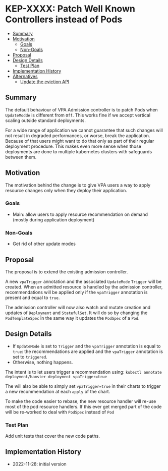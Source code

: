 # KEP-XXXX: Patch Well Known Controllers instead of Pods

<!-- toc -->
- [Summary](#summary)
- [Motivation](#motivation)
    - [Goals](#goals)
    - [Non-Goals](#non-goals)
- [Proposal](#proposal)
- [Design Details](#design-details)
    - [Test Plan](#test-plan)
- [Implementation History](#implementation-history)
- [Alternatives](#alternatives)
    - [Update the eviction API](#update-the-eviction-api)
<!-- /toc -->

## Summary

The default behaviour of VPA Admission controller is to patch Pods when `UpdateModde`
is different from `Off`. This works fine if we accept vertical scaling outside standard deployments.

For a wide range of application we cannot guarantee that such changes will not
result in degraded performances, or worse, break the application. Because of that
users might want to do that only as part of their regular deployment procedure. This
makes even more sense when those deployments are done to multiple kubernetes clusters
with safeguards between them.

## Motivation

The motivation behind the change is to give VPA users a way to apply resource
changes only when they deploy their application.

### Goals

- Main: allow users to apply resource recommendation on demand (mostly during application deployment)

### Non-Goals

- Get rid of other update modes

## Proposal

The proposal is to extend the existing admission controller.

A new `vpaTrigger` annotation and the associated `UpdateMode` `Trigger` will be created. When
an admitted resource is handled by the admission controller, recommendations will be applied only
if the `vpaTrigger` annotation is present and equal to `true`. 

The admission controller will now also watch and mutate creation and updates of
`Deployment` and `StatefulSet`. It will do so by changing the `PodTemplateSpec` in the
same way it updates the `PodSpec` of a `Pod`.

## Design Details

- If `UpdateMode` is set to `Trigger` and the `vpaTrigger` annotation is equal to `true`:
the recommendations are applied and the `vpaTrigger` annotation is set to `triggered`.
- Otherwise, nothing happens.

The intent is to let users trigger a recommendation using:
`kubectl annotate deployment/hamster-deployment vpaTrigger=true`

The will also be able to simply set `vpaTrigger=true` in their charts to
trigger a new recommendation at each `apply` of the chart.

To make the code easier to rebase, the new resource handler will re-use most
of the pod resource handlers. If this ever get merged part of the code will be
re-worked to deal with `PodSpec` instead of `Pod`

### Test Plan

Add unit tests that cover the new code paths.

## Implementation History

- 2022-11-28: initial version
